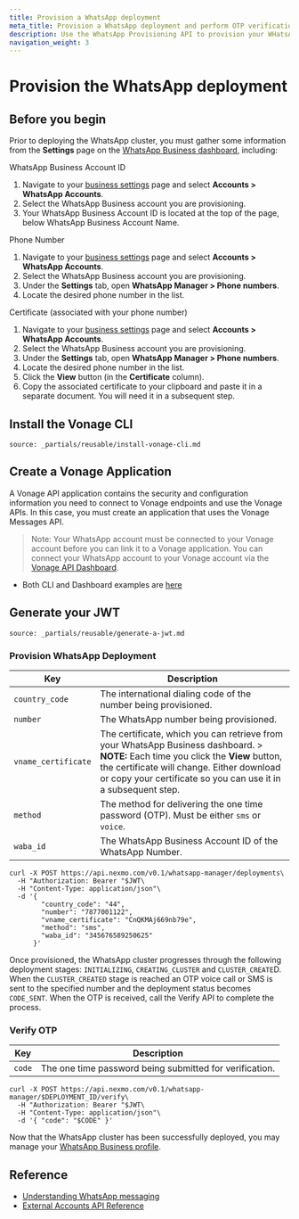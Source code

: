 ```yaml
---
title: Provision a WhatsApp deployment
meta_title: Provision a WhatsApp deployment and perform OTP verification with the WhatsApp Provisioning API. 
description: Use the WhatsApp Provisioning API to provision your WHatsApp deployment and perform one time password (OTP) verification. 
navigation_weight: 3
---
```


# Provision the WhatsApp deployment

## Before you begin

Prior to deploying the WhatsApp cluster, you must gather some information from the **Settings** page on the [WhatsApp Business dashboard](https://business.facebook.com/settings), including:

WhatsApp Business Account ID

1. Navigate to your [business settings](https://business.facebook.com/settings) page and select **Accounts > WhatsApp Accounts**.
2. Select the WhatsApp Business account you are provisioning.
3. Your WhatsApp Business Account ID is located at the top of the page, below WhatsApp Business Account Name.

Phone Number

1. Navigate to your [business settings](https://business.facebook.com/settings) page and select **Accounts > WhatsApp Accounts**.
2. Select the WhatsApp Business account you are provisioning.
3. Under the **Settings** tab, open **WhatsApp Manager > Phone numbers**.
4. Locate the desired phone number in the list.

Certificate (associated with your phone number)

1. Navigate to your [business settings](https://business.facebook.com/settings) page and select **Accounts > WhatsApp Accounts**.
2. Select the WhatsApp Business account you are provisioning.
3. Under the **Settings** tab, open **WhatsApp Manager > Phone numbers**.
4. Locate the desired phone number in the list.
5. Click the **View** button (in the **Certificate** column).
6. Copy the associated certificate to your clipboard and paste it in a separate document. You will need it in a subsequent step.

## Install  the Vonage CLI

```partial
source: _partials/reusable/install-vonage-cli.md
```

## Create a Vonage Application

A Vonage API application contains the security and configuration information you need to connect to Vonage endpoints and use the Vonage APIs. In this case, you must create an application that uses the Vonage Messages API.

> Note: Your WhatsApp account must be connected to your Vonage account before you can link it to a Vonage application. You can connect your WhatsApp account to your Vonage account via the [Vonage API Dashboard](https://dashboard.nexmo.com/messages/social-channels).

* Both CLI and Dashboard examples are [here](https://developer.vonage.com/messages/code-snippets/create-an-application)


## Generate your JWT

```partial
source: _partials/reusable/generate-a-jwt.md
```

### Provision WhatsApp Deployment

Key | Description
---|---
`country_code` | The international dialing code of the number being provisioned.
`number` | The WhatsApp number being provisioned.
`vname_certificate` | The certificate, which you can retrieve from your WhatsApp Business dashboard. > **NOTE:** Each time you click the **View** button, the certificate will change. Either download or copy your certificate so you can use it in a subsequent step.
`method` | The method for delivering the one time password (OTP). Must be either `sms` or `voice`.
`waba_id` | The WhatsApp Business Account ID of the WhatsApp Number.

```
curl -X POST https://api.nexmo.com/v0.1/whatsapp-manager/deployments\
  -H "Authorization: Bearer "$JWT\
  -H "Content-Type: application/json"\
  -d '{
        "country_code": "44",
        "number": "7877001122",
        "vname_certificate": "CnQKMAj669nb79e",
        "method": "sms",
        "waba_id": "345676589250625"
      }'
```

Once provisioned, the WhatsApp cluster progresses through the following deployment stages: `INITIALIZING`, `CREATING_CLUSTER` and `CLUSTER_CREATE`D. When the `CLUSTER_CREATED` stage is reached an OTP voice call or SMS is sent to the specified number and the deployment status becomes `CODE_SENT`. When the OTP is received, call the Verify API to complete the process.

### Verify OTP

Key | Description
---|---
`code` | The one time password being submitted for verification.

```
curl -X POST https://api.nexmo.com/v0.1/whatsapp-manager/$DEPLOYMENT_ID/verify\
  -H "Authorization: Bearer "$JWT\
  -H "Content-Type: application/json"\
  -d '{ "code": "$CODE" }'
```

Now that the WhatsApp cluster has been successfully deployed, you may manage your [WhatsApp Business profile](/messages/whatsapp-provisioning/manage-profile).

## Reference

* [Understanding WhatsApp messaging](/messages/concepts/whatsapp)
* [External Accounts API Reference](/api/whatsapp-provisioning)
